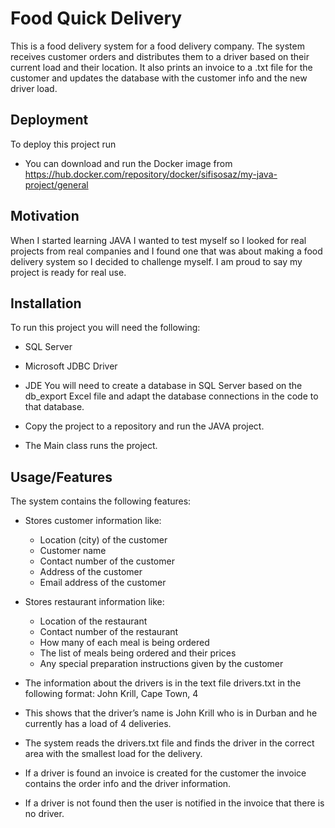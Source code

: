 
# Food Quick Delivery

This is a food delivery system for a food delivery company. The system receives customer orders and distributes them to a driver based on their current load and their location. It also prints an invoice to a .txt file for the customer and updates the database with the customer info and the new driver load.


## Deployment

To deploy this project run
- You can download and run the Docker image from
https://hub.docker.com/repository/docker/sifisosaz/my-java-project/general



## Motivation

When I started learning JAVA I wanted to test myself so I looked for real projects from real companies and I found one that was about making a food delivery system so I decided to challenge myself. I am proud to say my project is ready for real use.


## Installation

To run this project you will need the following:
- SQL Server
- Microsoft JDBC Driver
- JDE 
You will need to create a database in SQL Server based on the db_export Excel file and adapt the database connections in the code to that database.

- Copy the project to a repository and run the JAVA project.
- The Main class runs the project.
    
## Usage/Features

The system contains the following features:
- Stores customer information like:
  + Location (city) of the customer
  + Customer name
  + Contact number of the customer
  + Address of the customer
  + Email address of the customer

- Stores restaurant information like:
  + Location of the restaurant
  + Contact number of the restaurant
  + How many of each meal is being ordered
  + The list of meals being ordered and their prices
  + Any special preparation instructions given by  the customer

- The information about the drivers is in the text file drivers.txt in the following format:
 John Krill, Cape Town, 4
- This shows that the driver’s name is John Krill who is in Durban and he currently has a load of 4 deliveries.

- The system reads the drivers.txt file and finds the driver in the correct area with the smallest load for the delivery.
- If a driver is found an invoice is created for the customer the invoice contains the order info and the driver information.
- If a driver is not found then the user is notified in the invoice that there is no driver.
